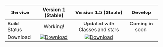 | Service  | Version 1 (Stable)         | Version 1.5 (Stable)           | Develop |
|----------|:---------------------------:|:----------------------------:|:----------------------------:|
| Build Status | Working! | Updated with Classes and stars | Coming in soon!
| Download | [![Download](https://i.imgur.com/odToka3.png)](https://github.com/younesk31/Rocket-Game/archive/master.zip) | [![Download](https://i.imgur.com/odToka3.png)](https://github.com/younesk31/Game-updated/archive/master.zip)  |
